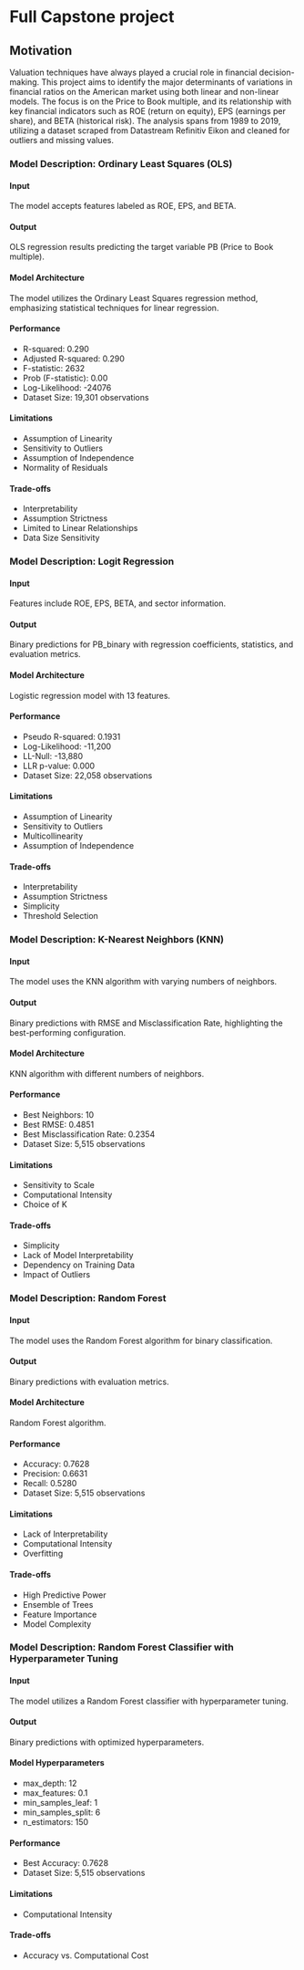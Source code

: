 # Full Capstone project

## Motivation

Valuation techniques have always played a crucial role in financial decision-making. This project aims to identify the major determinants of variations in financial ratios on the American market using both linear and non-linear models. The focus is on the Price to Book multiple, and its relationship with key financial indicators such as ROE (return on equity), EPS (earnings per share), and BETA (historical risk). The analysis spans from 1989 to 2019, utilizing a dataset scraped from Datastream Refinitiv Eikon and cleaned for outliers and missing values.



### Model Description: Ordinary Least Squares (OLS)

#### Input
The model accepts features labeled as ROE, EPS, and BETA.

#### Output
OLS regression results predicting the target variable PB (Price to Book multiple).

#### Model Architecture
The model utilizes the Ordinary Least Squares regression method, emphasizing statistical techniques for linear regression.

#### Performance
- R-squared: 0.290
- Adjusted R-squared: 0.290
- F-statistic: 2632
- Prob (F-statistic): 0.00
- Log-Likelihood: -24076
- Dataset Size: 19,301 observations

#### Limitations
- Assumption of Linearity
- Sensitivity to Outliers
- Assumption of Independence
- Normality of Residuals

#### Trade-offs
- Interpretability
- Assumption Strictness
- Limited to Linear Relationships
- Data Size Sensitivity

### Model Description: Logit Regression

#### Input
Features include ROE, EPS, BETA, and sector information.

#### Output
Binary predictions for PB_binary with regression coefficients, statistics, and evaluation metrics.

#### Model Architecture
Logistic regression model with 13 features.

#### Performance
- Pseudo R-squared: 0.1931
- Log-Likelihood: -11,200
- LL-Null: -13,880
- LLR p-value: 0.000
- Dataset Size: 22,058 observations

#### Limitations
- Assumption of Linearity
- Sensitivity to Outliers
- Multicollinearity
- Assumption of Independence

#### Trade-offs
- Interpretability
- Assumption Strictness
- Simplicity
- Threshold Selection

### Model Description: K-Nearest Neighbors (KNN)

#### Input
The model uses the KNN algorithm with varying numbers of neighbors.

#### Output
Binary predictions with RMSE and Misclassification Rate, highlighting the best-performing configuration.

#### Model Architecture
KNN algorithm with different numbers of neighbors.

#### Performance
- Best Neighbors: 10
- Best RMSE: 0.4851
- Best Misclassification Rate: 0.2354
- Dataset Size: 5,515 observations

#### Limitations
- Sensitivity to Scale
- Computational Intensity
- Choice of K

#### Trade-offs
- Simplicity
- Lack of Model Interpretability
- Dependency on Training Data
- Impact of Outliers

### Model Description: Random Forest

#### Input
The model uses the Random Forest algorithm for binary classification.

#### Output
Binary predictions with evaluation metrics.

#### Model Architecture
Random Forest algorithm.

#### Performance
- Accuracy: 0.7628
- Precision: 0.6631
- Recall: 0.5280
- Dataset Size: 5,515 observations

#### Limitations
- Lack of Interpretability
- Computational Intensity
- Overfitting

#### Trade-offs
- High Predictive Power
- Ensemble of Trees
- Feature Importance
- Model Complexity

### Model Description: Random Forest Classifier with Hyperparameter Tuning

#### Input
The model utilizes a Random Forest classifier with hyperparameter tuning.

#### Output
Binary predictions with optimized hyperparameters.

#### Model Hyperparameters
- max_depth: 12
- max_features: 0.1
- min_samples_leaf: 1
- min_samples_split: 6
- n_estimators: 150

#### Performance
- Best Accuracy: 0.7628
- Dataset Size: 5,515 observations

#### Limitations
- Computational Intensity

#### Trade-offs
- Accuracy vs. Computational Cost


